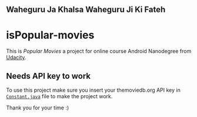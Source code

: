## Waheguru Ja Khalsa Waheguru Ji Ki Fateh

# isPopular-movies

This is 
*Popular Movies* a project for online course
Android Nanodegree from [Udacity](http://udacity.com/ "Udacity").

## Needs API key to work
To use this project make sure you insert your 
themoviedb.org API key in 
[`Constant.java`](app/src/main/java/example/android/com/popularmovies/data/Constant.java) file
to make the project work.

Thank you for your time :)

